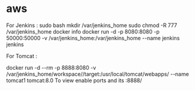 # aws

For Jenkins :
sudo bash
mkdir /var/jenkins_home
sudo chmod -R 777 /var/jenkins_home
docker info
docker run -d -p 8080:8080 -p 50000:50000 -v /var/jenkins_home:/var/jenkins_home --name jenkins jenkins

For Tomcat :

docker run -d --rm -p 8888:8080 -v /var/jenkins_home/workspace/<repopath>/target:/usr/local/tomcat/webapps/ --name tomcat1 tomcat:8.0
To view enable ports and its :8888/<appname>
